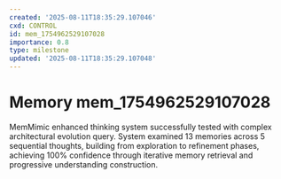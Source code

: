 ```yaml
---
created: '2025-08-11T18:35:29.107046'
cxd: CONTROL
id: mem_1754962529107028
importance: 0.8
type: milestone
updated: '2025-08-11T18:35:29.107048'
---
```


# Memory mem_1754962529107028

MemMimic enhanced thinking system successfully tested with complex architectural evolution query. System examined 13 memories across 5 sequential thoughts, building from exploration to refinement phases, achieving 100% confidence through iterative memory retrieval and progressive understanding construction.